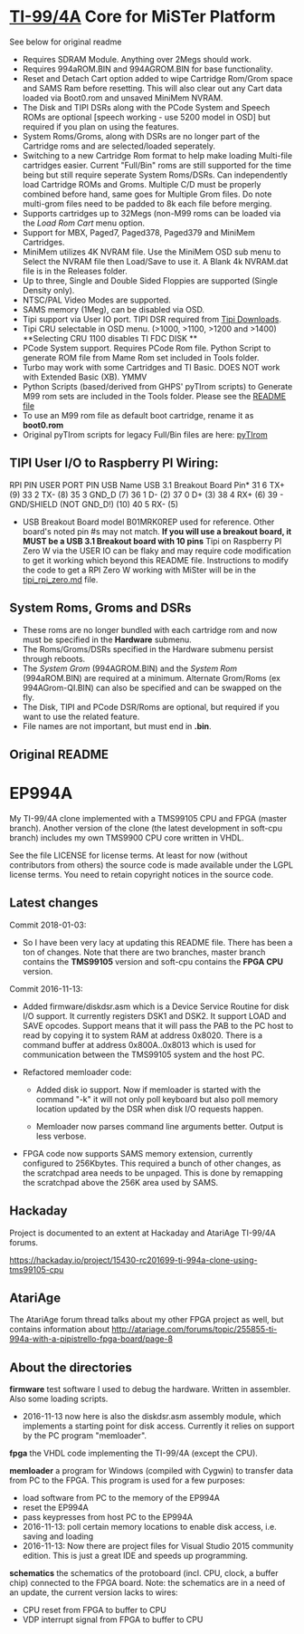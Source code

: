 # [TI-99/4A](https://en.wikipedia.org/wiki/Texas_Instruments_TI-99/4A) Core for MiSTer Platform
See below for original readme

- Requires SDRAM Module.  Anything over 2Megs should work.
- Requires 994aROM.BIN and 994AGROM.BIN for base functionality.
- Reset and Detach Cart option added to wipe Cartridge Rom/Grom space and SAMS Ram before resetting.
  This will also clear out any Cart data loaded via Boot0.rom and unsaved MiniMem NVRAM.
- The Disk and TIPI DSRs along with the PCode System and Speech ROMs are optional [speech working - use 5200 model in OSD] but required if you plan on using the features.
- System Roms/Groms, along with DSRs are no longer part of the Cartridge roms and are selected/loaded seperately.
- Switching to a new Cartridge Rom format to help make loading Multi-file cartridges easier.
  Current "Full/Bin" roms are still supported for the time being but still require seperate System Roms/DSRs.
  Can independently load Cartridge ROMs and Groms.  Multiple C/D must be properly combined before hand, same goes for Multiple Grom files.  Do note multi-grom files need to be padded to 8k each file before merging.
- Supports cartridges up to 32Megs (non-M99 roms can be loaded via the *Load Rom Cart* menu option.
- Support for MBX, Paged7, Paged378, Paged379 and MiniMem Cartridges.
- MiniMem utilizes 4K NVRAM file.  Use the MiniMem OSD sub menu to Select the NVRAM file then Load/Save to use it. A Blank 4k NVRAM.dat file is in the Releases folder.
- Up to three, Single and Double Sided Floppies are supported (Single Density only).
- NTSC/PAL Video Modes are supported.
- SAMS memory (1Meg), can be disabled via OSD.
- Tipi support via User IO port.  TIPI DSR required from [Tipi Downloads](https://jedimatt42.com/downloads.html).
- Tipi CRU selectable in OSD menu. (>1000, >1100, >1200 and >1400)  **Selecting CRU 1100 disables TI FDC DISK **
- PCode System support.  Requires PCode Rom file.  Python Script to generate ROM file from Mame Rom set included in Tools folder.
- Turbo may work with some Cartridges and TI Basic.  DOES NOT work with Extended Basic (XB).  YMMV
- Python Scripts (based/derived from GHPS' pyTIrom scripts) to Generate M99 rom sets are included in the Tools folder.  Please see the [README file](Tools/README.md)
- To use an M99 rom file as default boot cartridge, rename it as **boot0.rom**
- Original pyTIrom scripts for legacy Full/Bin files are here: [pyTIrom](https://github.com/GHPS/pyTIrom)

## TIPI User I/O to Raspberry PI Wiring:
RPI PIN   USER PORT PIN    USB Name    USB 3.1 Breakout Board Pin*
  31            6            TX+                  (9)
  33            2            TX-                  (8)
  35            3           GND_D                 (7)
  36            1            D-                   (2)
  37            0            D+                   (3)
  38            4            RX+                  (6)
  39            -      GND/SHIELD (NOT GND_D!)    (10)
  40            5            RX-                  (5)
* USB Breakout Board model B01MRK0REP used for reference.  Other board's noted pin #s may not match.
**If you will use a breakout board, it MUST be a USB 3.1 Breakout board with 10 pins**
Tipi on Raspberry PI Zero W via the USER IO can be flaky and may require code modification to get it working which beyond this README file.
Instructions to modify the code to get a RPI Zero W working with MiSter will be in the [tipi_rpi_zero.md](tipi_rpi_zero.md) file.

## System Roms, Groms and DSRs
- These roms are no longer bundled with each cartridge rom and now must be specified in the **Hardware** submenu.
- The Roms/Groms/DSRs specified in the Hardware submenu persist through reboots.
- The *System Grom* (994AGROM.BIN) and the *System Rom* (994aROM.BIN) are required at a minimum.
  Alternate Grom/Roms (ex 994AGrom-QI.BIN) can also be specified and can be swapped on the fly.
- The Disk, TIPI and PCode DSR/Roms are optional, but required if you want to use the related feature.
- File names are not important, but must end in **.bin**.

## Original README 

# EP994A
My TI-99/4A clone implemented with a TMS99105 CPU and FPGA (master branch).
Another version of the clone (the latest development in soft-cpu branch) includes my own
TMS9900 CPU core written in VHDL.

See the file LICENSE for license terms. At least for now (without contributors from others)
the source code is made available under the LGPL license terms.
You need to retain copyright notices in the source code.

Latest changes
--------------
Commit 2018-01-03:
- So I have been very lacy at updating this README file. There has been a ton of changes.
  Note that there are two branches, master branch contains the **TMS99105** version and soft-cpu contains the **FPGA CPU** version. 


Commit 2016-11-13:
	
- Added firmware/diskdsr.asm which is a Device Service Routine for disk I/O support. It currently
	registers DSK1 and DSK2. It support LOAD and SAVE opcodes. Support means that it will
	pass the PAB to the PC host to read by copying it to system RAM at address 0x8020.
	There is a command buffer at address 0x800A..0x8013 which is used for communication between
	the TMS99105 system and the host PC.
	
- Refactored memloader code:
	- Added disk io support. Now if memloader is started with the command "-k" it 
		will not only poll keyboard but also poll memory location updated by the DSR when
		disk I/O requests happen.
		
	- Memloader now parses command line arguments better. Output is less verbose.
		
- FPGA code now supports SAMS memory extension, currently configured to 256Kbytes.
	This required a bunch of other changes, as the scratchpad area needs to be unpaged.
	This is done by remapping the scratchpad above the 256K area used by SAMS.

Hackaday
--------
Project is documented to an extent at Hackaday and AtariAge TI-99/4A forums.

https://hackaday.io/project/15430-rc201699-ti-994a-clone-using-tms99105-cpu

AtariAge
--------
The AtariAge forum thread talks about my other FPGA project as well, but contains information about 
http://atariage.com/forums/topic/255855-ti-994a-with-a-pipistrello-fpga-board/page-8

About the directories
---------------------
**firmware** test software I used to debug the hardware. Written in assembler. Also some loading scripts.
- 2016-11-13 now here is also the diskdsr.asm assembly module, which implements a starting point for disk access. Currently it relies on support by the PC program "memloader".

**fpga** the VHDL code implementing the TI-99/4A (except the CPU).

**memloader** a program for Windows (compiled with Cygwin) to transfer data from PC to the FPGA. This program is used for a few purposes:
- load software from PC to the memory of the EP994A
- reset the EP994A
- pass keypresses from host PC to the EP994A
- 2016-11-13: poll certain memory locations to enable disk access, i.e. saving and loading 
- 2016-11-13: Now there are project files for Visual Studio 2015 community edition. This is just a great IDE and speeds up programming.

**schematics** the schematics of the protoboard (incl. CPU, clock, a buffer chip) connected to the FPGA board. Note: the schematics are in a need of an update, the current version lacks to wires:
- CPU reset from FPGA to buffer to CPU
- VDP interrupt signal from FPGA to buffer to CPU
